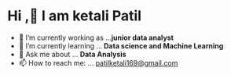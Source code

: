 <h1> Hi ,👋  I am ketali Patil </h1>

- 🔭 I’m currently working as  ...<b>junior data analyst</b>
- 🌱 I’m currently learning ...<b> Data science and Machine Learning </b>
- 💬 Ask me about ... <b> Data Analysis </b>
- 📫 How to reach me: ...<a> patilketali169@gmail.com </a>



